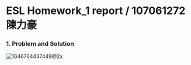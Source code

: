 # ESL Homework_1 report / 107061272 陳力豪
### 1. Problem and Solution


![1646764437449@2x](https://user-images.githubusercontent.com/98183102/157315020-4c6868f6-bef7-4858-be49-1a075b8826cf.jpg)
